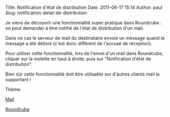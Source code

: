 Title: Notification d'état de distribution
Date: 2011-06-17 15:14
Author: paul
Slug: notification-detat-de-distribution

<div
class="field field-name-body field-type-text-with-summary field-label-hidden">

<div class="field-items">

<div class="field-item even">

Je viens de découvrir une fonctionnalité super pratique dans Roundcube :
on peut demander à être notifié de l'état de distribution d'un mail.  

Dans ce cas le serveur de mail du destinataire envoie un message quand
le message a été délivré (c'est donc différent de l'accusé de
réception).  

Pour utiliser cette fonctionnalité, lors de l'envoi d'un mail dans
Roundcube, cliquer sur la molette en haut à droite, puis sur
"Notification d'état de distribution".  

Bien sûr cette fonctionnalité doit être utilisable sur d'autres clients
mail la supportant !

</p>
<p>

</div>

</div>

</div>

<div
class="field field-name-taxonomy-vocabulary-3 field-type-taxonomy-term-reference field-label-above">

<div class="field-label">

Thème: 

</div>

<div class="field-items">

<div class="field-item even">

[Mail](https://www.ezvan.fr/taxonomy/term/24)

</div>

<div class="field-item odd">

[Roundcube](https://www.ezvan.fr/taxonomy/term/25)

</div>

</div>

</div>

</p>

